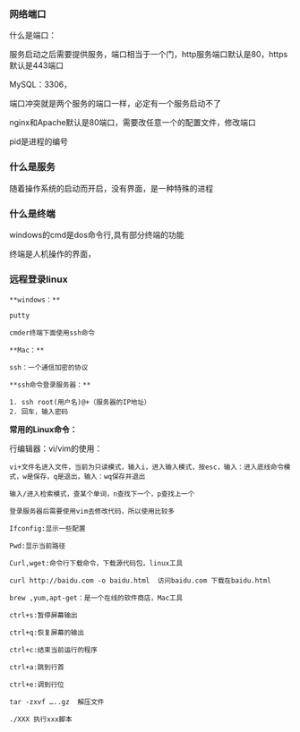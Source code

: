 ### 网络端口

什么是端口：

服务启动之后需要提供服务，端口相当于一个门，http服务端口默认是80，https默认是443端口

MySQL：3306，

端口冲突就是两个服务的端口一样，必定有一个服务启动不了

nginx和Apache默认是80端口，需要改任意一个的配置文件，修改端口

pid是进程的编号

### 什么是服务

随着操作系统的启动而开启，没有界面，是一种特殊的进程

### 什么是终端

windows的cmd是dos命令行,具有部分终端的功能

终端是人机操作的界面，

### 远程登录linux

```
**windows：**

putty

cmder终端下面使用ssh命令

**Mac：**

ssh：一个通信加密的协议

**ssh命令登录服务器：**

1. ssh root(用户名)@+（服务器的IP地址）
2. 回车，输入密码
```

**常用的Linux命令：**

行编辑器：vi/vim的使用：

```
vi+文件名进入文件，当前为只读模式，输入i，进入输入模式，按esc，输入：进入底线命令模式，w是保存，q是退出，输入：wq保存并退出

输入/进入检索模式，查某个单词，n查找下一个，p查找上一个

登录服务器后需要使用vim去修改代码，所以使用比较多
```

```
Ifconfig:显示一些配置

Pwd:显示当前路径

Curl,wget:命令行下载命令，下载源代码包，linux工具

curl http://baidu.com -o baidu.html  访问baidu.com 下载在baidu.html

brew ,yum,apt-get：是一个在线的软件商店，Mac工具

ctrl+s:暂停屏幕输出

ctrl+q:恢复屏幕的输出

ctrl+c:结束当前运行的程序

ctrl+a:跳到行首

ctrl+e:调到行位

tar -zxvf …..gz  解压文件

./XXX 执行xxx脚本
```















